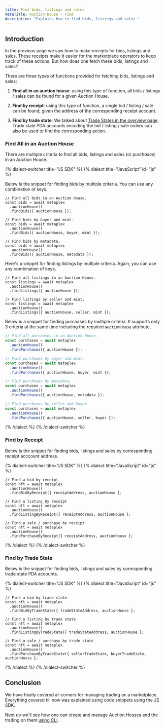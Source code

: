 ```yaml
---
title: Find bids, listings and sales
metaTitle: Auction House - Find
description: "Explains how to find bids, listings and sales."
---
```

## Introduction

In the previous page we saw how to make receipts for bids, listings and sales. These receipts make it easier for the marketplace operators to keep track of these actions. But how does one fetch these bids, listings and sales?

There are three types of functions provided for fetching bids, listings and sales:

1. **Find all in an auction house**: using this type of function, all bids / listings / sales can be found for a given Auction House.

2. **Find by receipt**: using this type of function, a single bid / listing / sale can be found, given the address of the corresponding receipt account.

3. **Find by trade state**: We talked about [Trade States in the overview page](/programs/auction-house/overview). Trade state PDA accounts encoding the bid / listing / sale orders can also be used to find the corresponding action.

### Find All in an Auction House

There are multiple criteria to find all bids, listings and sales (or *purchases*) in an Auction House.

{% dialect-switcher title="JS SDK" %}
{% dialect title="JavaScript" id="js" %}

Below is the snippet for finding bids by multiple criteria. You can use any combination of keys.
     
```tsx
// Find all bids in an Auction House.
const bids = await metaplex
  .auctionHouse()
  .findBids({ auctionHouse });

// Find bids by buyer and mint.
const bids = await metaplex
  .auctionHouse()
  .findBids({ auctionHouse, buyer, mint });

// Find bids by metadata.
const bids = await metaplex
  .auctionHouse()
  .findBids({ auctionHouse, metadata });
```

Here's a snippet for finding listings by multiple criteria. Again, you can use any combination of keys.

```tsx
// Find all listings in an Auction House.
const listings = await metaplex
  .auctionHouse()
  .findListings({ auctionHouse });

// Find listings by seller and mint.
const listings = await metaplex
  .auctionHouse()
  .findListings({ auctionHouse, seller, mint });
```

Below is a snippet for finding purchases by multiple criteria. It supports only 3 criteria at the same time including the required `auctionHouse` attribute.

```ts
// Find all purchases in an Auction House.
const purchases = await metaplex
  .auctionHouse()
  .findPurchases({ auctionHouse });

// Find purchases by buyer and mint.
const purchases = await metaplex
  .auctionHouse()
  .findPurchases({ auctionHouse, buyer, mint });

// Find purchases by metadata.
const purchases = await metaplex
  .auctionHouse()
  .findPurchases({ auctionHouse, metadata });

// Find purchases by seller and buyer.
const purchases = await metaplex
  .auctionHouse()
  .findPurchases({ auctionHouse, seller, buyer });
```

{% /dialect %}
{% /dialect-switcher %}

### Find by Receipt

Below is the snippet for finding bids, listings and sales by corresponding receipt acccount address.

{% dialect-switcher title="JS SDK" %}
{% dialect title="JavaScript" id="js" %}
     
```tsx
// Find a bid by receipt
const nft = await metaplex
  .auctionHouse()
  .findBidByReceipt({ receiptAddress, auctionHouse };

// Find a listing by receipt
const nft = await metaplex
  .auctionHouse()
  .findListingByReceipt({ receiptAddress, auctionHouse };

// Find a sale / purchase by receipt
const nft = await metaplex
  .auctionHouse()
  .findPurchaseByReceipt({ receiptAddress, auctionHouse };
```

{% /dialect %}
{% /dialect-switcher %}

### Find by Trade State
Below is the snippet for finding bids, listings and sales by corresponding trade state PDA accounts.

{% dialect-switcher title="JS SDK" %}
{% dialect title="JavaScript" id="js" %}
     
```tsx
// Find a bid by trade state
const nft = await metaplex
  .auctionHouse()
  .findBidByTradeState({ tradeStateAddress, auctionHouse };

// Find a listing by trade state
const nft = await metaplex
  .auctionHouse()
  .findListingByTradeState({ tradeStateAddress, auctionHouse };

// Find a sale / purchase by trade state
const nft = await metaplex
  .auctionHouse()
  .findPurchaseByTradeState({ sellerTradeState, buyerTradeState, auctionHouse };
```

{% /dialect %}
{% /dialect-switcher %}

## Conclusion

We have finally covered all corners for managing trading on a marketplace. Everything covered till now was explained using code snippets using the JS SDK. 

Next up we'll see how one can create and manage Auction Houses and the trading on them [using CLI](/programs/auction-house/how-to-guides/manage-auction-house-using-cli).
